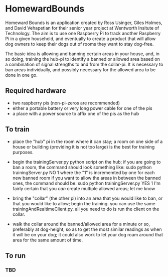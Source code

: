 # HomewardBounds
  Homeward Bounds is an application created by Ross Usinger, Giles Holmes, and David Vehapetian for their senior year project at Wentworth Insitute of Technology. The aim is to use one Raspberry Pi to track another Raspberry Pi in a given household, and eventually to create a product that will allow dog owners to keep their dogs out of rooms they want to stay dog-free. 

  The basic idea is allowing and banning certain areas in your house, and, in so doing, training the hub-pi to identify a banned or allowed area based on a combination of signal strengths to and from the collar-pi. It is necessary to ban areas individually, and possibly necessary for the allowed area to be done in one go.

## Required hardware
- two raspberry pis (non-pi-zeros are recommended)
- either a portable battery or very long power cable for one of the pis
- a place with a power source to affix one of the pis as the hub

## To train
- place the "hub" pi in the room where it can stay; a room on one side of a house or building (providing it is not too large) is the best   for training purposes.

- begin the trainingServer.py python script on the hub; if you are going to ban a room, the command should look something like:
    sudo python trainingServer.py NO 1
      where the "1" is incrememted by one for each new banned room
  if you want to allow the areas in between the banned ones, the command should be:
    sudo python trainingServer.py YES 1
      I'm fairly certain that you *can* create multiple allowed areas; let me know 

- bring the "collar" (the other pi) into an area that you would like to ban, or that you would like to allow; begin the training. you can   use the same trainingAndRealtimeClient.py. all you need to do is run the client on the collar.

- walk the collar around the banned/allowed area for a minute or so, preferably at dog-height, so as to get the most similar readings as     when it will be on your dog; it could also work to let your dog roam around that area for the same amount of time.

## To run
### TBD

